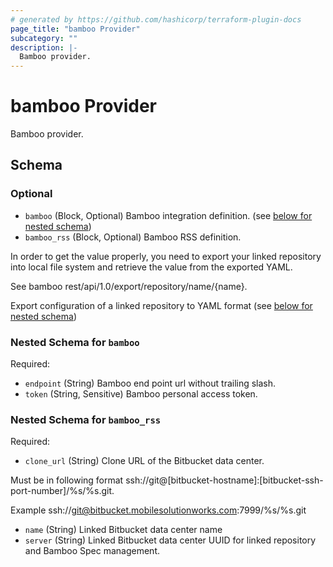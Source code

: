 ```yaml
---
# generated by https://github.com/hashicorp/terraform-plugin-docs
page_title: "bamboo Provider"
subcategory: ""
description: |-
  Bamboo provider.
---
```


# bamboo Provider

Bamboo provider.



<!-- schema generated by tfplugindocs -->
## Schema

### Optional

- `bamboo` (Block, Optional) Bamboo integration definition. (see [below for nested schema](#nestedblock--bamboo))
- `bamboo_rss` (Block, Optional) Bamboo RSS definition.

In order to get the value properly, you need to export your linked repository into local file system and retrieve the value from the exported YAML.

See bamboo rest/api/1.0/export/repository/name/{name}. 

Export configuration of a linked repository to YAML format (see [below for nested schema](#nestedblock--bamboo_rss))

<a id="nestedblock--bamboo"></a>
### Nested Schema for `bamboo`

Required:

- `endpoint` (String) Bamboo end point url without trailing slash.
- `token` (String, Sensitive) Bamboo personal access token.


<a id="nestedblock--bamboo_rss"></a>
### Nested Schema for `bamboo_rss`

Required:

- `clone_url` (String) Clone URL of the Bitbucket data center.

Must be in following format ssh://git@[bitbucket-hostname]:[bitbucket-ssh-port-number]/%s/%s.git.

Example ssh://git@bitbucket.mobilesolutionworks.com:7999/%s/%s.git
- `name` (String) Linked Bitbucket data center name
- `server` (String) Linked Bitbucket data center UUID for linked repository and Bamboo Spec management.
